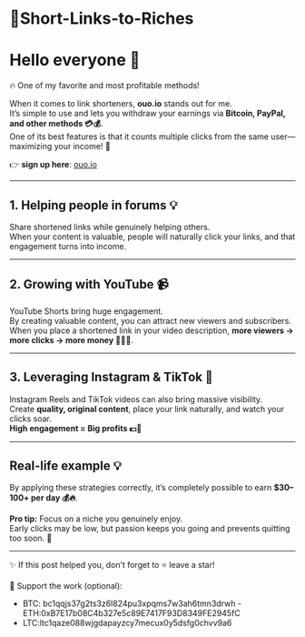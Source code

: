 # 💸Short-Links-to-Riches

# Hello everyone 👋

🔥 One of my favorite and most profitable methods!  

When it comes to link shorteners, **ouo.io** stands out for me.  
It’s simple to use and lets you withdraw your earnings via **Bitcoin, PayPal, and other methods 💳💰**.  
One of its best features is that it counts multiple clicks from the same user—maximizing your income! 🚀  

👉 **sign up here**: [ouo.io](http://ouo.io/ref/TqZE2HOI)  

---

## 1. Helping people in forums 💡

Share shortened links while genuinely helping others.  
When your content is valuable, people will naturally click your links, and that engagement turns into income.  

---

## 2. Growing with YouTube 📹

YouTube Shorts bring huge engagement.  
By creating valuable content, you can attract new viewers and subscribers.  
When you place a shortened link in your video description, **more viewers → more clicks → more money 💸💸💸**.  

---

## 3. Leveraging Instagram & TikTok 📲

Instagram Reels and TikTok videos can also bring massive visibility.  
Create **quality, original content**, place your link naturally, and watch your clicks soar.  
**High engagement = Big profits 💵🚀**  

---

## Real-life example 💡

By applying these strategies correctly, it’s completely possible to earn **$30–100+ per day 💰🔥**.  

**Pro tip:** Focus on a niche you genuinely enjoy.  
Early clicks may be low, but passion keeps you going and prevents quitting too soon. 💪  

---

✨ If this post helped you, don’t forget to ⭐ leave a star!  

🙏 Support the work (optional):  
- BTC: bc1qqjs37g2ts3z6l824pu3xpqms7w3ah6tmn3drwh
  -ETH:0xB7E17b08C4b327e5c89E7417F93D8349FE2945fC
- LTC:ltc1qaze088wjgdapayzcy7mecux0y5dsfg0chvv9a6
